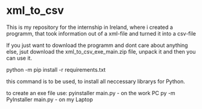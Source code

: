 # xml_to_csv
 This is my repository for the internship in Ireland, where i created a programm, that took information out of a xml-file and turned it into a csv-file

If you just want to download the programm and dont care about anything else, jsut download the xml_to_csv_exe_main.zip file, unpack it and then you can use it.

python -m pip install -r requirements.txt

this command is to be used, to install all neccessary 
librarys for Python.

to create an  exe file use:
    pyinstaller main.py - on the work PC
    py -m PyInstaller main.py - on my Laptop